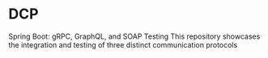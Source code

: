 # DCP
Spring Boot: gRPC, GraphQL, and SOAP Testing This repository showcases the integration and testing of three distinct communication protocols
